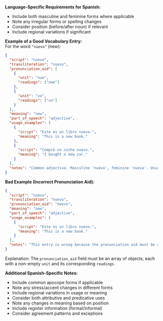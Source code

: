 **Language-Specific Requirements for Spanish:**
- Include both masculine and feminine forms where applicable
- Note any irregular forms or spelling changes
- Consider position (before/after noun) if relevant
- Include regional variations if significant

**Example of a Good Vocabulary Entry:**  
For the word `"nuevo"` (new):
```json
{
  "script": "nuevo",
  "transliteration": "nuevo",
  "pronunciation_aid": [
    {
      "unit": "nue",
      "readings": ["nwe"]
    },
    {
      "unit": "vo",
      "readings": ["vo"]
    }
  ],
  "meaning": "new",
  "part_of_speech": "adjective",
  "usage_examples": [
    {
      "script": "Este es un libro nuevo.",
      "meaning": "This is a new book."
    },
    {
      "script": "Compré un coche nuevo.",
      "meaning": "I bought a new car."
    }
  ],
  "notes": "Common adjective. Masculine 'nuevo', feminine 'nueva'. Usually placed after the noun."
}
```

**Bad Example (Incorrect Pronunciation Aid):**
```json
{
  "script": "nuevo",
  "transliteration": "nuevo",
  "pronunciation_aid": "nwevo",
  "meaning": "new",
  "part_of_speech": "adjective",
  "usage_examples": [
    {
      "script": "Este es un libro nuevo.",
      "meaning": "This is a new book."
    }
  ],
  "notes": "This entry is wrong because the pronunciation aid must be an array of objects, not a single string."
}
```

Explanation: The `pronunciation_aid` field must be an array of objects, each with a non-empty `unit` and its corresponding `readings`.

**Additional Spanish-Specific Notes:**
- Include common apocope forms if applicable
- Note any stress/accent changes in different forms
- Include regional variations in usage or meaning
- Consider both attributive and predicative uses
- Note any changes in meaning based on position
- Include register information (formal/informal)
- Consider agreement patterns and exceptions 